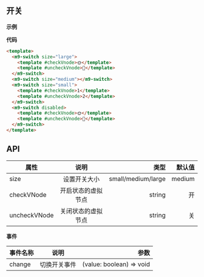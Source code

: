## 开关

**示例**

<m9-switch size="large">
  <template #checkVnode>🌞</template>
  <template #uncheckVnode>🌙</template>
</m9-switch>
<m9-switch size="medium"></m9-switch>
<m9-switch size="small">
  <template #checkVnode>1</template>
  <template #uncheckVnode>2</template>
</m9-switch>
<m9-switch disabled>
  <template #checkVnode>🌞</template>
  <template #uncheckVnode>🌙</template>
</m9-switch>

**代码**

```html
<template>
  <m9-switch size="large">
    <template #checkVnode>🌞</template>
    <template #uncheckVnode>🌙</template>
  </m9-switch>
  <m9-switch size="medium"></m9-switch>
  <m9-switch size="small">
    <template #checkVnode>1</template>
    <template #uncheckVnode>2</template>
  </m9-switch>
  <m9-switch disabled>
    <template #checkVnode>🌞</template>
    <template #uncheckVnode>🌙</template>
  </m9-switch>
</template>
```

## API

| 属性           | 说明                  | 类型               | 默认值   |
| ------------- |:---------------------:| ------------------:|--------:|
| size          | 设置开关大小           | small/medium/large |  medium |
| checkVNode    | 开启状态的虚拟节点      | string             |  开     |
| uncheckVNode  | 关闭状态的虚拟节点      | string             |  关     |

**事件**

| 事件名称           | 说明           | 参数  |
| -------------     |:-------------:| -----:|
| change             | 切换开关事件    | (value: boolean) => void |

<script setup>
  const onChange2024 = (open) => {
    console.log('🚀 ~ onChange2024: ', open)
  }
</script>